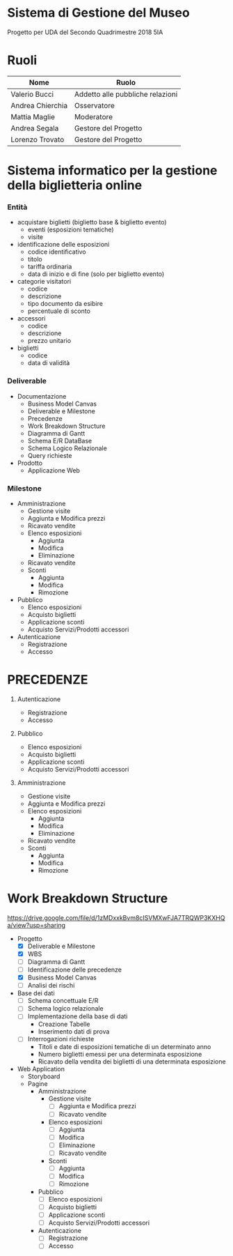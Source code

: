 # Sistema di Gestione del Museo
Progetto per UDA del Secondo Quadrimestre 2018 5IA

# Ruoli

Nome               | Ruolo
------------------ | -------------
Valerio Bucci      | Addetto alle pubbliche relazioni
Andrea Chierchia   | Osservatore
Mattia Maglie      | Moderatore
Andrea Segala      | Gestore del Progetto
Lorenzo Trovato    | Gestore del Progetto


# Sistema informatico per la gestione della biglietteria online
### Entità

* acquistare biglietti (biglietto base & biglietto evento)
  * eventi (esposizioni tematiche)
  * visite
* identificazione delle esposizioni
  * codice identificativo
  * titolo
  * tariffa ordinaria
  * data di inizio e di fine (solo per biglietto evento)
* categorie visitatori
  * codice
  * descrizione
  * tipo documento da esibire
  * percentuale di sconto
* accessori
  * codice
  * descrizione
  * prezzo unitario
* biglietti
  * codice
  * data di validità

### Deliverable
- Documentazione
  - Business Model Canvas
  - Deliverable e Milestone
  - Precedenze
  - Work Breakdown Structure
  - Diagramma di Gantt
  - Schema E/R DataBase
  - Schema Logico Relazionale
  - Query richieste
- Prodotto
  - Applicazione Web 
  
### Milestone
- Amministrazione
  * Gestione visite
  * Aggiunta e Modifica prezzi
  * Ricavato vendite
  - Elenco esposizioni
    * Aggiunta
    * Modifica
    * Eliminazione
  - Ricavato vendite
  - Sconti
    * Aggiunta
    * Modifica
    * Rimozione
- Pubblico
  * Elenco esposizioni
  * Acquisto biglietti
  * Applicazione sconti
  * Acquisto Servizi/Prodotti accessori
- Autenticazione
  * Registrazione
  * Accesso

# PRECEDENZE

1. Autenticazione
    * Registrazione
    * Accesso
    
1. Pubblico
    * Elenco esposizioni
    * Acquisto biglietti
    * Applicazione sconti
    * Acquisto Servizi/Prodotti accessori

1. Amministrazione
    * Gestione visite
    * Aggiunta e Modifica prezzi
    * Elenco esposizioni
        * Aggiunta
        * Modifica
        * Eliminazione
    * Ricavato vendite
    * Sconti
        * Aggiunta
        * Modifica
        * Rimozione
  
# Work Breakdown Structure
https://drive.google.com/file/d/1zMDxxkBvm8cISVMXwFJA7TRQWP3KXHQa/view?usp=sharing
- Progetto
  - [x] Deliverable e Milestone
  - [x] WBS
  - [ ] Diagramma di Gantt
  - [ ] Identificazione delle precedenze
  - [x] Business Model Canvas
  - [ ] Analisi dei rischi
- Base dei dati
  - [ ] Schema concettuale E/R
  - [ ] Schema logico relazionale
  - [ ] Implementazione della base di dati
    - Creazione Tabelle
    - Inserimento dati di prova
  - [ ] Interrogazioni richieste
    - Titoli e date di esposizioni tematiche di un determinato anno
    - Numero biglietti emessi per una determinata esposizione
    - Ricavato della vendita dei biglietti di una determinata esposizione
- Web Application
  - Storyboard
  - Pagine
    - Amministrazione
      - Gestione visite
        - [ ] Aggiunta e Modifica prezzi
        - [ ] Ricavato vendite
      - Elenco esposizioni
        - [ ] Aggiunta
        - [ ] Modifica
        - [ ] Eliminazione
        - [ ] Ricavato vendite
      - Sconti
        - [ ] Aggiunta
        - [ ] Modifica
        - [ ] Rimozione
    - Pubblico
      - [ ] Elenco esposizioni
      - [ ] Acquisto biglietti
      - [ ] Applicazione sconti
      - [ ] Acquisto Servizi/Prodotti accessori
    - Autenticazione
      - [ ] Registrazione
      - [ ] Accesso  
